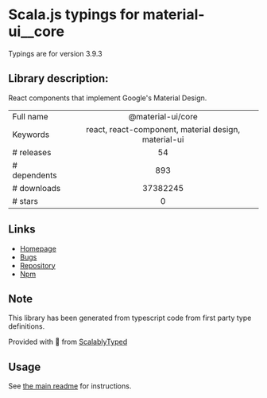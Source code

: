 
# Scala.js typings for material-ui__core

Typings are for version 3.9.3

 ## Library description:
React components that implement Google's Material Design.

|                    |                 |
| ------------------ | :-------------: |
| Full name          | @material-ui/core |
| Keywords           | react, react-component, material design, material-ui |
| # releases         | 54 |
| # dependents       | 893 |
| # downloads        | 37382245 |
| # stars            | 0 |

## Links
- [Homepage](https://material-ui.com/)
- [Bugs](https://github.com/mui-org/material-ui/issues)
- [Repository](https://github.com/mui-org/material-ui)
- [Npm](https://www.npmjs.com/package/%40material-ui%2Fcore)
    


## Note
This library has been generated from typescript code from first party type definitions.

Provided with :purple_heart: from [ScalablyTyped](https://github.com/oyvindberg/ScalablyTyped)

## Usage
See [the main readme](../../readme.md) for instructions.



